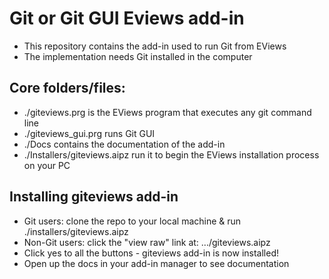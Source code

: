 # Git or Git GUI Eviews add-in

- This repository contains the add-in used to run Git from EViews
- The implementation needs Git installed in the computer

## Core folders/files:

- ./giteviews.prg is the EViews program that executes any git command line 
- ./giteviews_gui.prg runs Git GUI
- ./Docs contains the documentation of the add-in
- ./Installers/giteviews.aipz run it to begin the EViews installation process on your PC


## Installing giteviews add-in

- Git users: clone the repo to your local machine & run ./installers/giteviews.aipz
- Non-Git users: click the "view raw" link at: .../giteviews.aipz
- Click yes to all the buttons - giteviews add-in is now installed!
- Open up the docs in your add-in manager to see documentation